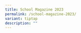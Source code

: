 ```yaml
---
title: School Magazine 2023
permalink: /school-magazine-2023/
variant: tiptap
description: ""
---
```

